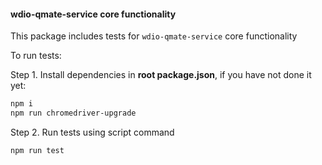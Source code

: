 #### wdio-qmate-service core functionality

This package includes tests for `wdio-qmate-service` core functionality 

To run tests:

Step 1. Install dependencies in **root package.json**, if you have not done it yet:
```bash
npm i
npm run chromedriver-upgrade
```


Step 2. Run tests using script command
```bash
npm run test
```